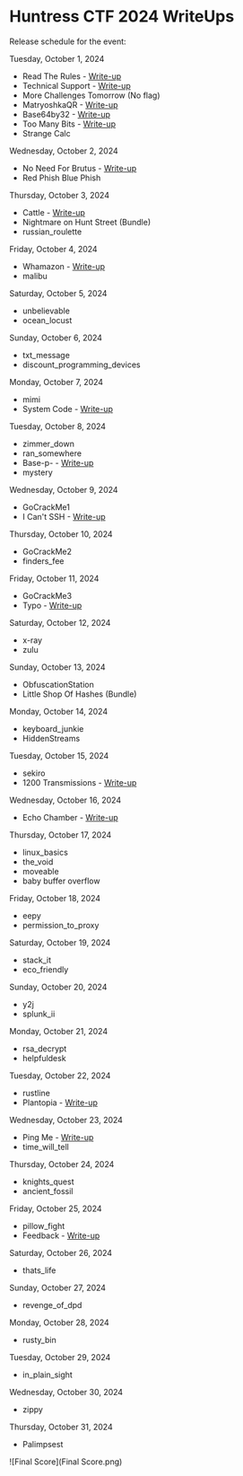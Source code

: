 # Huntress CTF 2024 WriteUps
Release schedule for the event:

Tuesday, October 1, 2024
- Read The Rules - [Write-up](https://github.com/JimKrolik/Huntress-CTF-2024-WriteUps/tree/df14a5707b1bb72b7a42b7d30c049d415588aa05/Warmups/Read%20The%20Rules)
- Technical Support - [Write-up](https://github.com/JimKrolik/Huntress-CTF-2024-WriteUps/tree/6e794bee40b2747c8012adb04d83ad6321593492/Warmups/Technical%20Support)
- More Challenges Tomorrow (No flag)
- MatryoshkaQR - [Write-up](https://github.com/JimKrolik/Huntress-CTF-2024-WriteUps/tree/2f663f4c3e5280da341b8ea76443c4f2e17eae32/Warmups/MatryoshkaQR)
- Base64by32 - [Write-up](https://github.com/JimKrolik/Huntress-CTF-2024-WriteUps/tree/2ff9dba1c507ab8017ec7fdb30d17f8f76dc6e3e/Scripting/Base64by32)
- Too Many Bits - [Write-up](https://github.com/JimKrolik/Huntress-CTF-2024-WriteUps/tree/11cca51dd2c403bee0f703b2bcc1b529f146b8a8/Warmups/Too%20Many%20Bits)
- Strange Calc

Wednesday, October 2, 2024
- No Need For Brutus - [Write-up](https://github.com/JimKrolik/Huntress-CTF-2024-WriteUps/tree/13f9e2ae4b922ec8fcfe7d826c45ddd973bbda5f/Cryptography/No%20need%20for%20Brutus)
- Red Phish Blue Phish

Thursday, October 3, 2024
- Cattle - [Write-up](https://github.com/JimKrolik/Huntress-CTF-2024-WriteUps/tree/1b2184df564847feb10431c1c64689011ca957de/Warmups/Cattle)
- Nightmare on Hunt Street (Bundle)
- russian_roulette

Friday, October 4, 2024
- Whamazon - [Write-up](https://github.com/JimKrolik/Huntress-CTF-2024-WriteUps/tree/e0880ede02d953a8700a5ca9f7625c83d7bd49fa/Warmups/Whamazon)
- malibu

Saturday, October 5, 2024
- unbelievable
- ocean_locust

Sunday, October 6, 2024
- txt_message
- discount_programming_devices

Monday, October 7, 2024
- mimi
- System Code - [Write-up](https://github.com/JimKrolik/Huntress-CTF-2024-WriteUps/tree/e0880ede02d953a8700a5ca9f7625c83d7bd49fa/Miscellaneous/System%20Code)

Tuesday, October 8, 2024
- zimmer_down
- ran_somewhere
- Base-p- - [Write-up](https://github.com/JimKrolik/Huntress-CTF-2024-WriteUps/tree/e0880ede02d953a8700a5ca9f7625c83d7bd49fa/Miscellaneous/Base-p-)
- mystery

Wednesday, October 9, 2024
- GoCrackMe1
- I Can't SSH - [Write-up](https://github.com/JimKrolik/Huntress-CTF-2024-WriteUps/tree/e0880ede02d953a8700a5ca9f7625c83d7bd49fa/Warmups/I%20Can't%20SSH)

Thursday, October 10, 2024
- GoCrackMe2
- finders_fee

Friday, October 11, 2024
- GoCrackMe3
- Typo - [Write-up](https://github.com/JimKrolik/Huntress-CTF-2024-WriteUps/tree/e0880ede02d953a8700a5ca9f7625c83d7bd49fa/Warmups/Typo)

Saturday, October 12, 2024
- x-ray
- zulu

Sunday, October 13, 2024
- ObfuscationStation
- Little Shop Of Hashes (Bundle)

Monday, October 14, 2024
- keyboard_junkie
- HiddenStreams

Tuesday, October 15, 2024
- sekiro
- 1200 Transmissions - [Write-up](https://github.com/JimKrolik/Huntress-CTF-2024-WriteUps/tree/e0880ede02d953a8700a5ca9f7625c83d7bd49fa/Miscellaneous/1200%20transmissions)

Wednesday, October 16, 2024
- Echo Chamber - [Write-up](https://github.com/JimKrolik/Huntress-CTF-2024-WriteUps/tree/e0880ede02d953a8700a5ca9f7625c83d7bd49fa/Scripting/Echo%20Chamber)
    
Thursday, October 17, 2024
- linux_basics
- the_void
- moveable
- baby buffer overflow

Friday, October 18, 2024
- eepy
- permission_to_proxy

Saturday, October 19, 2024
- stack_it
- eco_friendly

Sunday, October 20, 2024
- y2j
- splunk_ii

Monday, October 21, 2024
- rsa_decrypt
- helpfuldesk

Tuesday, October 22, 2024
- rustline
- Plantopia - [Write-up](https://github.com/JimKrolik/Huntress-CTF-2024-WriteUps/tree/e0880ede02d953a8700a5ca9f7625c83d7bd49fa/Web/Plantopia)

Wednesday, October 23, 2024
- Ping Me - [Write-up](https://github.com/JimKrolik/Huntress-CTF-2024-WriteUps/tree/e0880ede02d953a8700a5ca9f7625c83d7bd49fa/Malware/Ping%20Me)
- time_will_tell

Thursday, October 24, 2024
- knights_quest
- ancient_fossil

Friday, October 25, 2024
- pillow_fight
- Feedback - [Write-up](https://github.com/JimKrolik/Huntress-CTF-2024-WriteUps/tree/d33f0e5960097ca95d024b834e1ee4876b0090e7/Feedback)

Saturday, October 26, 2024
- thats_life

Sunday, October 27, 2024
- revenge_of_dpd

Monday, October 28, 2024
- rusty_bin

Tuesday, October 29, 2024
- in_plain_sight

Wednesday, October 30, 2024
- zippy

Thursday, October 31, 2024
- Palimpsest

![Final Score](Final Score.png)
